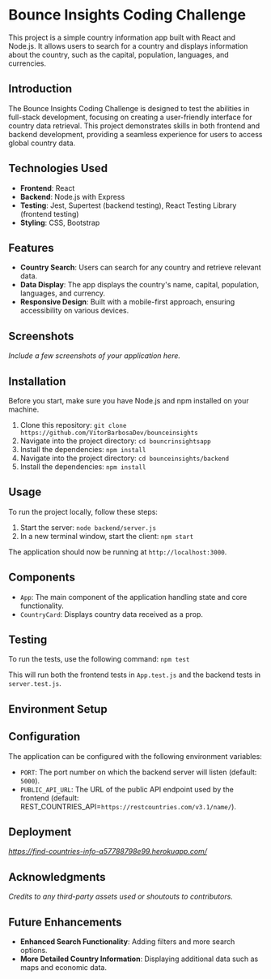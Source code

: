 # Bounce Insights Coding Challenge

This project is a simple country information app built with React and Node.js. It allows users to search for a country
and displays information about the country, such as the capital, population, languages, and currencies.

## Introduction

The Bounce Insights Coding Challenge is designed to test the abilities in full-stack development, focusing on creating a
user-friendly interface for country data retrieval. This project demonstrates skills in both frontend and backend
development, providing a seamless experience for users to access global country data.

## Technologies Used

- **Frontend**: React
- **Backend**: Node.js with Express
- **Testing**: Jest, Supertest (backend testing), React Testing Library (frontend testing)
- **Styling**: CSS, Bootstrap

## Features

- **Country Search**: Users can search for any country and retrieve relevant data.
- **Data Display**: The app displays the country's name, capital, population, languages, and currency.
- **Responsive Design**: Built with a mobile-first approach, ensuring accessibility on various devices.

## Screenshots

*Include a few screenshots of your application here.*

## Installation

Before you start, make sure you have Node.js and npm installed on your machine.

1. Clone this repository: `git clone https://github.com/VitorBarbosaDev/bounceinsights`
2. Navigate into the project directory: `cd bouncrinsightsapp`
3. Install the dependencies: `npm install`
4. Navigate into the project directory: `cd bounceinsights/backend`
5. Install the dependencies: `npm install`

## Usage

To run the project locally, follow these steps:

1. Start the server: `node backend/server.js`
2. In a new terminal window, start the client: `npm start`

The application should now be running at `http://localhost:3000`.

## Components

- `App`: The main component of the application handling state and core functionality.
- `CountryCard`: Displays country data received as a prop.

## Testing

To run the tests, use the following command: `npm test`

This will run both the frontend tests in `App.test.js` and the backend tests in `server.test.js`.

## Environment Setup

## Configuration

The application can be configured with the following environment variables:

- `PORT`: The port number on which the backend server will listen (default: `5000`).
- `PUBLIC_API_URL`: The URL of the public API endpoint used by the frontend (default:
  REST_COUNTRIES_API=`https://restcountries.com/v3.1/name/`).


## Deployment

*https://find-countries-info-a57788798e99.herokuapp.com/*



## Acknowledgments

*Credits to any third-party assets used or shoutouts to contributors.*

## Future Enhancements

- **Enhanced Search Functionality**: Adding filters and more search options.
- **More Detailed Country Information**: Displaying additional data such as maps and economic data.
